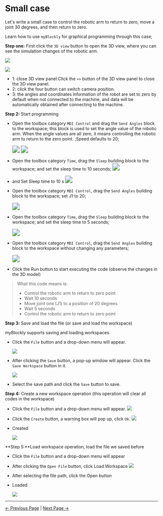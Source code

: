 # Small case

Let's write a small case to control the robotic arm to return to zero, move a joint 30 degrees, and then return to zero.

Learn how to use `myBlockly` for graphical programming through this case;



**Step one:** First click the `3D view` button to open the 3D view, where you can see the simulation changes of the robotic arm.



![](..\..\..\..\resources\5-BasicApplication\5.2-ApplicationUse\5.2.1-mystudio\1-myblockly\images\3\1.png)

![](..\..\..\..\resources\5-BasicApplication\5.2-ApplicationUse\5.2.1-mystudio\1-myblockly\images\3\2.png)



- 1: close 3D view panel:Click the `>>` button of the 3D view panel to close the 3D view panel.
- 2: click the four button can switch camera position.
- 3: the angles and coordinates information of the robot are set to zero by default when not connected to the machine, and data will be automatically obtained after connecting to the machine.





**Step 2:** Start programming

- Open the toolbox category `MDI Control` and drag the `Send Angles` block to the workspace; this block is used to set the angle value of the robotic arm. When the angle values are all zero, it means controlling the robotic arm to return to the zero point. ;Speed defaults to 20;

  <img src="..\..\..\..\resources\5-BasicApplication\5.2-ApplicationUse\5.2.1-mystudio\1-myblockly\images\3\3.png" style="zoom:150%;" />

  <img src="..\..\..\..\resources\5-BasicApplication\5.2-ApplicationUse\5.2.1-mystudio\1-myblockly\images\3\4.png" style="zoom:150%;" />



- Open the toolbox category `Time`, drag the `Sleep` building block to the workspace; and set the sleep time to 10 seconds;
  <img src="..\..\..\..\resources\5-BasicApplication\5.2-ApplicationUse\5.2.1-mystudio\1-myblockly\images\3\5.png" style="zoom:150%;" />



- and Set Sleep time to 10 s
  <img src="..\..\..\..\resources\5-BasicApplication\5.2-ApplicationUse\5.2.1-mystudio\1-myblockly\images\3\6.png" style="zoom:150%;" />







- Open the toolbox category `MDI Control`, drag the `Send Angles` building block to the workspace; set J1 to 20;

  <img src="..\..\..\..\resources\5-BasicApplication\5.2-ApplicationUse\5.2.1-mystudio\1-myblockly\images\3\7.png" style="zoom:150%;" />

- Open the toolbox category `Time`, drag the `Sleep` building block to the workspace; and set the sleep time to 5 seconds;

  <img src="..\..\..\..\resources\5-BasicApplication\5.2-ApplicationUse\5.2.1-mystudio\1-myblockly\images\3\8.png" style="zoom:150%;" />

- Open the toolbox category `MDI Control`, drag the `Send Angles` building block to the workspace without changing any parameters;

  <img src="..\..\..\..\resources\5-BasicApplication\5.2-ApplicationUse\5.2.1-mystudio\1-myblockly\images\3\9.png" style="zoom:150%;" />



- Click the Run button to start executing the code (observe the changes in the 3D model)


> What this code means is:
>
> - Control the robotic arm to return to zero point
> - Wait 10 seconds
> - Move joint one (J1) to a position of 20 degrees
> - Wait 5 seconds
> - Control the robotic arm to return to zero point







**Step 3:** Save and load the file (or save and load the workspace)



myBlockly supports saving and loading workspaces



- Click the `File` button and a drop-down menu will appear.

  <img src="..\..\..\..\resources\5-BasicApplication\5.2-ApplicationUse\5.2.1-mystudio\1-myblockly\images\3\10.png" />



- After clicking the `Save` button, a pop-up window will appear. Click the `Save Workspace` button in it.

  <img src="..\..\..\..\resources\5-BasicApplication\5.2-ApplicationUse\5.2.1-mystudio\1-myblockly\images\3\11.png" />



- Select the save path and click the `Save` button to save.








**Step 4:** Create a new workspace operation (this operation will clear all codes in the workspace)



- Click the `File` button and a drop-down menu will appear.
  <img src="..\..\..\..\resources\5-BasicApplication\5.2-ApplicationUse\5.2.1-mystudio\1-myblockly\images\3\10.png" />



- Click the `Create` button, a warning box will pop up, click `Ok`.
  <img src="..\..\..\..\resources\5-BasicApplication\5.2-ApplicationUse\5.2.1-mystudio\1-myblockly\images\3\13.png" />



- Created

  <img src="..\..\..\..\resources\5-BasicApplication\5.2-ApplicationUse\5.2.1-mystudio\1-myblockly\images\3\14.png" />







**Step 5:**Load workspace operation, load the file we saved before

- Click the `File` button and a drop-down menu will appear

- After clicking the `Open File` button, click Load Workspace
  <img src="..\..\..\..\resources\5-BasicApplication\5.2-ApplicationUse\5.2.1-mystudio\1-myblockly\images\3\15.png" />



- After selecting the file path, click the Open button


- Loaded

  <img src="..\..\..\..\resources\5-BasicApplication\5.2-ApplicationUse\5.2.1-mystudio\1-myblockly\images\3\9.png" />

---

  [← Previous Page](./2-interface_description.md) | [Next Page →](./4-quickMove.md)

